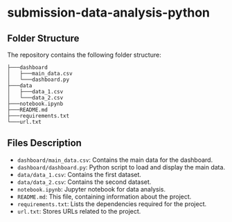 # submission-data-analysis-python

## Folder Structure

The repository contains the following folder structure:

```
├───dashboard
│   ├───main_data.csv
│   └───dashboard.py
├───data
│   ├───data_1.csv
│   └───data_2.csv
├───notebook.ipynb
├───README.md
├───requirements.txt
└───url.txt
```

## Files Description

- `dashboard/main_data.csv`: Contains the main data for the dashboard.
- `dashboard/dashboard.py`: Python script to load and display the main data.
- `data/data_1.csv`: Contains the first dataset.
- `data/data_2.csv`: Contains the second dataset.
- `notebook.ipynb`: Jupyter notebook for data analysis.
- `README.md`: This file, containing information about the project.
- `requirements.txt`: Lists the dependencies required for the project.
- `url.txt`: Stores URLs related to the project.
